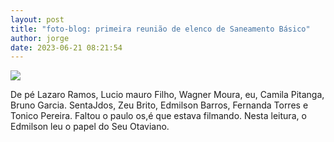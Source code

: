 ```yaml
---
layout: post
title: "foto-blog: primeira reunião de elenco de Saneamento Básico"
author: jorge
date: 2023-06-21 08:21:54
---
```

![](/uploads/captura-de-tela-2023-06-18-às-06.51.21.png)

D﻿e pé Lazaro Ramos, Lucio mauro Filho, Wagner Moura, eu, Camila Pitanga, Bruno Garcia. SentaJdos, Zeu Brito, Edmilson Barros, Fernanda Torres e Tonico Pereira. Faltou o paulo os,é que estava filmando. Nesta leitura, o Edmilson leu o papel do Seu Otaviano.